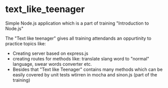 # text_like_teenager
Simple Node.js application which is a part of training "Introduction to Node.js"

The "Text like teenager" gives all training attendands an oppurtinity to practice topics like:
* Creating server based on express.js
* creating routes for methods like: translate slang word to "normal" language, swear words converter etc.  
* Besides that "Text like Teenager" contains many methods which can be easily covered by unit tests wtirren in mocha and sinon.js (part of the training)

